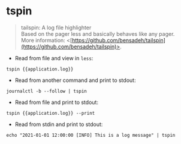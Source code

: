 # tspin

> tailspin: A log file highlighter  
> Based on the pager less and basically behaves like any pager.  
> More information: <[https://github.com/bensadeh/tailspin](https://github.com/bensadeh/tailspin)>.

- Read from file and view in `less`:

`tspin {{application.log}}`

- Read from another command and print to stdout:

`journalctl -b --follow | tspin`

- Read from file and print to stdout:

`tspin {{application.log}} --print`

- Read from stdin and print to stdout:

`echo "2021-01-01 12:00:00 [INFO] This is a log message" | tspin `

